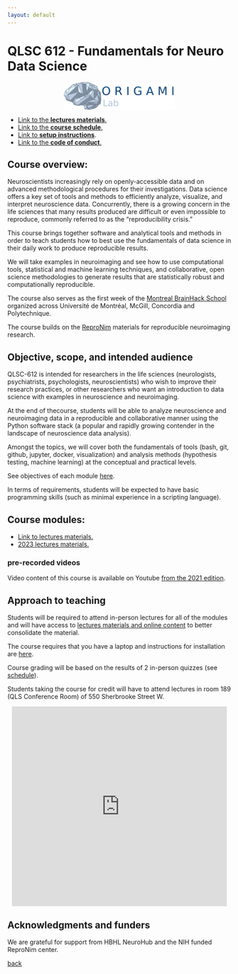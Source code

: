 ```yaml
---
layout: default
---
```


# QLSC 612 - Fundamentals for Neuro Data Science

<div style="display: flex; justify-content: center; margin: 10px">
<img src="origami_logo.png" alt="drawing" width="250">
</div>

-   [Link to the **lectures materials**.](./lectures-materials/latest.html)
-   [Link to the **course schedule**.](./schedule.html)
-   [Link to **setup instructions**](./setup/setup.html).
-   [Link to the **code of conduct**.](./coc.html)

## Course overview:

Neuroscientists increasingly rely on openly-accessible data and on advanced
methodological procedures for their investigations.
Data science offers a key set of tools and methods to efficiently analyze, visualize, and interpret
neuroscience data.
Concurrently, there is a growing concern in the life sciences
that many results produced are difficult or even impossible to reproduce,
commonly referred to as the “reproducibility crisis.”

This course brings together software and analytical tools and methods in order to teach
students how to best use the fundamentals of data science in their daily work
to produce reproducible results.

We will take examples in neuroimaging and see how
to use computational tools, statistical and machine learning techniques,
and collaborative, open science methodologies to generate results
that are statistically robust and computationally reproducible.

The course also serves as the first week of the [Montreal BrainHack School](https://school.brainhackmtl.org/)
organized across Université de Montréal, McGill, Concordia and Polytechnique.

The course builds on the [ReproNim](https://www.repronim.org/) materials for reproducible neuroimaging research.

## Objective, scope, and intended audience

QLSC-612 is intended for researchers in the life sciences (neurologists,
psychiatrists, psychologists, neuroscientists) who wish to improve their
research practices, or other researchers who want an introduction to data
science with examples in neuroscience and neuroimaging.

At the end of thecourse, students will be able to analyze neuroscience
and neuroimaging data in a reproducible and collaborative manner
using the Python software stack (a popular and rapidly growing contender
in the landscape of neuroscience data analysis).

Amongst the topics, we will cover both the fundamentals of tools (bash, git,
github, jupyter, docker, visualization) and analysis methods (hypothesis
testing, machine learning) at the conceptual and practical levels.

See objectives of each module [here](./lectures-materials/latest.html).

In terms of requirements, students will be expected to have basic programming
skills (such as minimal experience in a scripting language).

## Course modules:

-   [Link to lectures materials.](./lectures-materials/latest.html)
-   [2023 lectures materials.](./lectures-materials/2023.html)

### pre-recorded videos

Video content of this course is available on Youtube
[from the 2021 edition](https://www.youtube.com/playlist?list=PLvBnRHmuiqY_6hfRmfF3468eBGnRqgW1r).

## Approach to teaching

Students will be required to attend in-person lectures for all of the modules
and will have access to [lectures materials and online content](/lectures-materials/latest.html)
to better consolidate the material.

The course requires that you have a laptop and instructions for installation are [here](./setup/setup.html).

Course grading will be based on the results of 2 in-person quizzes (see [schedule](./tut-schedule.html)).

Students taking the course for credit will have to attend lectures
in room 189 (QLS Conference Room) of 550 Sherbrooke Street W.

<div style="display: flex; justify-content: center; margin: 10px">
    <iframe
        src="https://www.google.com/maps/embed?pb=!1m18!1m12!1m3!1d2796.2164766380392!2d-73.57253299999999!3d45.5057207!2m3!1f0!2f0!3f0!3m2!1i1024!2i768!4f13.1!3m3!1m2!1s0x4cc91a463c616b9b%3A0x201e96955bbdbd84!2s550%20Sherbrooke%20St%20W%2C%20Montreal%2C%20QC%20H3A%201B9%2C%20Canada!5e0!3m2!1sen!2sbe!4v1713968806450!5m2!1sen!2sbe"
        width="600"
        height="450"
        style="border:0;"
        allowfullscreen=""
        loading="lazy"
        referrerpolicy="no-referrer-when-downgrade">
    </iframe>
</div>

## Acknowledgments and funders

We are grateful for support from HBHL NeuroHub and the NIH funded ReproNim center.

[back](./)
